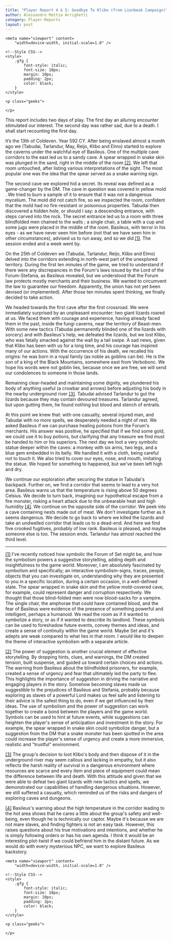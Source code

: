 ```yaml
---
title: "Player Report 4 & 5: Goodbye To Klibo (from Lionbeak Campaign)"
author: Alessandro Mattia Arrighetti
category: Player-Reports
layout: post
---
```

<html lang="en">
  
<head>
    <meta charset="UTF-8" />
    <meta http-equiv="X-UA-Compatible" content="IE=edge" />
  
    <meta name="viewport" content=
        "width=device-width, initial-scale=1.0" />
  
    <!--Style CSS-->
    <style>
        .gfg {
            font-style: italic;
            font-size: 18px;
            margin: 10px;
            padding: 2px;
            color: black;
        }
    </style>
</head>
  
<body>
    <p class="gfg">
    </p>
  
    <p class="geeks">
    
    </p>
</body>
  
</html>





This report includes two days of play. The first day an alluring encounter stimulated our interest. The second day was rather sad, due to a death. I shall start recounting the first day. 

It’s the 13th of Coldeven. Year 592 CY. After being enslaved almost a month ago we (Tabudai, Tarlandur, May, Reijo, Klibo and Elmo) started to explore the caverns under the watchful eye of Basileus. One of the multiple cave corridors to the east led us to a sandy cave. A spear wrapped in snake skin was plunged in the sand, right in the middle of the room <a name="nf2"><sup>[[2]](#fn2)</sup><a>. We left that room untouched, after listing various interpretations of the sight. The most popular one was the idea that the spear served as a snake warning sign. 

The second cave we explored hid a secret. Its reveal was defined as a game-changer by the DM. The cave in question was covered in yellow mold . We tried to burn a sample of it to ensure that it was not a dangerous mycelium. The mold did not catch fire, so we inspected the room, confident that the mold had no fire-resistant or poisonous properties. Tabudai then discovered a hidden hole, or should I say: a descending entrance, with steps carved into the rock. The secret entrance led us to a room with three blindfolded men chained to the walls ; a single chair, a table with a cup and some jugs were placed in the middle of the room. Basileus, with terror in his eyes - as we have never seen him before (not that we have seen him in other circumstances), advised us to run away, and so we did <a name="nf1"><sup>[[1]](#fn1)</sup><a>. The session ended and a week went by.

On the 25th of Coldeven we (Tabudai, Tarlandur, Reijo, Klibo and Elmo) delved into the corridors extending in north-west part of the unexplored territory. During the first ten minutes of the game, we tried to understand if there were any discrepancies in the Forum's laws issued by the Lord of the Forum-Stefania, as Basileus revealed, but we understood that the Forum law protects mostly merchants and their business. We wanted to circumvent the law to guarantee our freedom. Apparently, the union has not yet been devised (or implemented). After those ten minutes spent thinking, we finally decided to take action.

We headed towards the first cave after the first crossroad. We were immediately surprised by an unpleasant encounter: two giant lizards roared at us. We faced them with courage and experience, having already faced them in the past, inside the fungi caverns, near the territory of Beast-men. With some new tactics (Tabudai permanently blinded one of the lizards with sorcery) and with Basileus's help, we defeated the lizards, but we lost Klibo, who was fatally smacked against the wall by a tail swipe. A sad news, given that Klibo has been with us for a long time, and his courage has inspired many of our actions. With the occurrence of his death, we recalled his origins: he was born in a royal family (as noble as goblins can be). He is the son of a king of the Black Mountains, somewhere east from Verbobonc. We hope his words were not goblin lies, because once we are free, we will send our condolences to someone in those lands.

Remaining clear-headed and maintaining some dignity, we plundered his body of anything useful (a crowbar and arrows) before adjusting his body in the nearby underground river <a name="nf3"><sup>[[3]](#fn3)</sup><a>. Tabudai advised Tarlandur to gut the lizards because they may contain devoured treasures. Tarlandur agreed, but upon gutting them, he found nothing but blood and stench of entrails.

At this point we knew that: with one casualty, several injured man, and Tabudai with no more spells, we desperately needed a night of rest. We asked Basileus if we can purchase healing potions from the Forum's merchants. His answer was positive, he specified that if we find some gold, we could use it to buy potions, but clarifying that any treasure we find must be handed to him or his superiors. The next day we loot a very symbolic statue deeper within the caves: a monkey with six arms, two legs, and a blue gem embedded in its belly. We handled it with a cloth, being careful not to touch it. We also tried to cover our eyes, nose, and mouth, imitating the statue. We hoped for something to happened, but we've been left high and dry.

We continue our exploration after securing the statue in Tabudai's backpack. Further on, we find a corridor that seems to lead to a very hot area. Basileus warns us that the temperature is rising above 50 degrees Celsius. We decide to turn back, imagining our hypothetical escape from a fire monster, risking a heart attack due to the unbearable heat and high humidity <a name="nf4"><sup>[[4]](#fn4)</sup><a>.
We continue on the opposite side of the corridor. We peek into a cave containing nests made out of meat. We don't investigate further as it seems dangerous. We decide to go back to where we killed the lizards and take an undwelled corridor that leads us to a dead-end. And here we find five crooked fugitives, probably of low rank. Basileus is pleased, and maybe someone else is too. The session ends. Tarlandur has almost reached the third level.

---

<a name="fn1">[[1]](#nf1)</a> I've recently noticed how symbolic the Forum of Set might be, and how the symbolism powers a suggestive storytelling, adding depth and insightfulness to the game world. Moreover, I am absolutely fascinated by symbolism and specifically; an interactive symbolism-signs, traces, people, objects that you can investigate on, understanding why they are presented to you in a specific location, during a certain occasion, in a well-defined state. The spear wrapped in snake skin and the yellow mold-covered cave, for example, could represent danger and corruption respectively. We thought that those blind-folded men were now blood-sacks for a vampire. The single chair, the amphorae that could have contained blood, and the fear of Basileus were evidence of the presence of something powerful and intelligent, perhaps a humanoid. We read the room as if it wanted to symbolize a story, or as if it wanted to describe its landlord. These symbols can be used to foreshadow future events, convey themes and ideas, and create a sense of continuity within the game world. Maybe Set and it's adepts are weak compared to what lies in that room. I would like to deepen the theme of interactive symbolism with a separate article.

<a name="fn2">[[2]](#nf2)</a> The power of suggestion is another crucial element of effective storytelling. By dropping hints, clues, and warnings, the DM created tension, built suspense, and guided us toward certain choices and actions. The warning from Basileus about the blindfolded prisoners, for example, created a sense of urgency and fear that ultimately led the party to flee. This highlights the importance of suggestion in driving the narrative and engaging players in the story. Somehow becoming slaves made us suggestible to the prejudices of Basileus and Stefania, probably because exploring as slaves of a powerful Lord makes us feel safe and listening to their advice is the safest thing to do, even if we get influenced by their ideas. 
The use of symbolism and the power of suggestion can work together to create a bond between the players and the game world. Symbols can be used to hint at future events, while suggestions can heighten the player's sense of anticipation and investment in the story. For example, the spear wrapped in snake skin could symbolize danger, but a suggestion from the DM that a snake monster has been spotted in the area could increase the player's sense of urgency and create a more immersive, realistic and "trustful" environment.

<a name="fn3">[[3]](#nf3)</a> The group's decision to loot Klibo's body and then dispose of it in the underground river may seem callous and lacking in empathy, but it also reflects the harsh reality of survival in a dangerous environment where resources are scarce and every item and piece of equipment could mean the difference between life and death. With this attitude and given that we were able to defeat two giant lizards with new tactics and spells, we demonstrated our capabilities of handling dangerous situations. However, we still suffered a casualty, which reminded us of the risks and dangers of exploring caves and dungeons.

<a name="fn4">[[4]](#nf4)</a> Basileus's warning about the high temperature in the corridor leading to the hot area shows that he cares a little about the group's safety and well-being, even though he is technically our captor. Maybe it's because we are not mare slaves, and finding fighters is not an easy task. However, this raises questions about his true motivations and intentions, and whether he is simply following orders or has his own agenda. I think it would be an interesting plot-twist if we could befriend him in the distant future. As we would do with every mysterious NPC, we want to explore Basileus backstory.





<html lang="en">
  
<head>
    <meta charset="UTF-8" />
    <meta http-equiv="X-UA-Compatible" content="IE=edge" />
  
    <meta name="viewport" content=
        "width=device-width, initial-scale=1.0" />
  
    <!--Style CSS-->
    <style>
        .gfg {
            font-style: italic;
            font-size: 18px;
            margin: 10px;
            padding: 2px;
            color: black;
        }
    </style>
</head>
  
<body>
    <p class="gfg">
     </p>
  
    <p class="geeks">
    
    </p>
</body>
  
</html>
